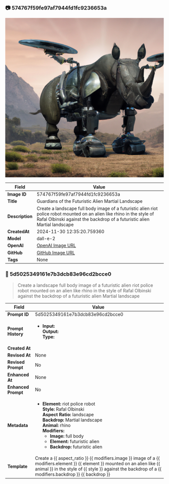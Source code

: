 

### 📷 574767f59fe97af7944fd1fc9236653a 


![data.id](./574767f59fe97af7944fd1fc9236653a.jpg)


| Field          | Value                                                                                                                     |
|----------------|---------------------------------------------------------------------------------------------------------------------------|
| **Image ID**             | 574767f59fe97af7944fd1fc9236653a                                                                                                             |
| **Title**           | Guardians of the Futuristic Alien Martial Landscape                                                                                                       |
| **Description**           | Create a landscape full body image of a futuristic alien riot police robot mounted on an alien like rhino in the style of Rafal Olbinski against the backdrop of a futuristic alien Martial landscape                                                                                                       |
| **CreatedAt**        | 2024-11-30 12:35:20.759360                                                                                                        |
| **Model**        | dall-e-2                                                                                                        |
| **OpenAI**         | [OpenAI Image URL](https://oaidalleapiprodscus.blob.core.windows.net/private/org-TZj0gKpq3CiXdXNznVOkBYav/user-t5KW5S6yYiCS0u4yDWasqnEP/img-gAHuQ7ue4jjLREs2VgiHBzzS.png?st=2024-11-30T11%3A35%3A14Z&se=2024-11-30T13%3A35%3A14Z&sp=r&sv=2024-08-04&sr=b&rscd=inline&rsct=image/png&skoid=d505667d-d6c1-4a0a-bac7-5c84a87759f8&sktid=a48cca56-e6da-484e-a814-9c849652bcb3&skt=2024-11-29T22%3A22%3A10Z&ske=2024-11-30T22%3A22%3A10Z&sks=b&skv=2024-08-04&sig=63H%2B6z9RJjBxbbK8ecR5XIQnO0%2B2e%2Bxw%2BPx/l/jnWUk%3D)                                                                                |
| **GitHub**         | [GitHub Image URL](https://github.com/Caneta-Silva/cyber-tomorrow/blob/main/images/574767f59fe97af7944fd1fc9236653a/574767f59fe97af7944fd1fc9236653a.jpg?raw=true)                                                                                |
| **Tags**       | None                                                                                                                   |

### 📜 5d5025349161e7b3dcb83e96cd2bcce0

> Create a landscape full body image of a futuristic alien riot police robot mounted on an alien like rhino in the style of Rafal Olbinski against the backdrop of a futuristic alien Martial landscape

| Field          | Value                                                                                                                                                                      |
|----------------|----------------------------------------------------------------------------------------------------------------------------------------------------------------------------|
| **Prompt ID**  | 5d5025349161e7b3dcb83e96cd2bcce0                                                                                                                                                            |
| **Prompt History** | <ul><li>**Input:**  <br> **Output:**  <br> **Type:** </li></ul> |
| **Created At** |                                                                                                                                                    |
| **Revised At** | None                                                                                                                                                   |
| **Revised Prompt** | No                                                                                                                                                                      |
| **Enhanced At** | None                                                                                                                                                  |
| **Enhanced Prompt** | No                                                                                                                                                                    |
| **Metadata**   | <ul><li>**Element:** riot police robot <br> **Style:** Rafal Olbinski <br> **Aspect Ratio:** landscape <br> **Backdrop:** Martial landscape <br> **Animal:** rhino <br> **Modifiers:**<ul><li>**Image:** full body</li><li>**Element:** futuristic alien</li><li>**Backdrop:** futuristic alien</li></ul></li></ul> |
| **Template**   | Create a {{ aspect_ratio }} {{ modifiers.image }} image of a {{ modifiers.element }} {{ element }} mounted on an alien like {{ animal }} in the style of {{ style }} against the backdrop of a {{ modifiers.backdrop }} {{ backdrop }}                                                                                                                                           |


